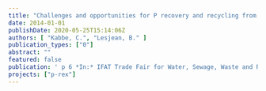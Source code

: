 ```yaml
---
title: "Challenges and opportunities for P recovery and recycling from municipal wastewater in Europe"
date: 2014-01-01
publishDate: 2020-05-25T15:14:06Z
authors: [ "Kabbe, C.", "Lesjean, B." ]
publication_types: ["0"]
abstract: ""
featured: false
publication: ' p 6 *In:* IFAT Trade Fair for Water, Sewage, Waste and Raw Materials Management - Industry Forum. Munich, Germany. 5-9 May 2014'
projects: ["p-rex"]
---
```


